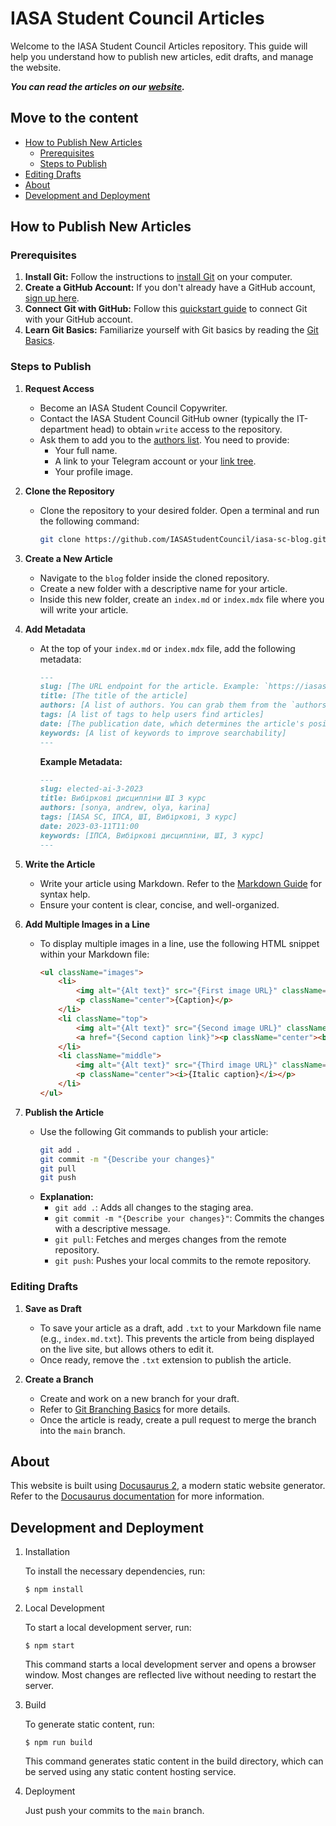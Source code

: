 # IASA Student Council Articles

Welcome to the IASA Student Council Articles repository. This guide will help you understand how to publish new articles, edit drafts, and manage the website.

***You can read the articles on our [website](https://iasastudentcouncil.github.io/iasa-sc-blog/blog).***

## Move to the content
- [How to Publish New Articles](#how-to-publish-new-articles)
  - [Prerequisites](#prerequisites)
  - [Steps to Publish](#steps-to-publish)
- [Editing Drafts](#editing-drafts)
- [About](#about)
- [Development and Deployment](#development-and-deployment)

## How to Publish New Articles

### Prerequisites
1. **Install Git:** Follow the instructions to [install Git](https://git-scm.com/book/en/v2/Getting-Started-Installing-Git) on your computer.
2. **Create a GitHub Account:** If you don't already have a GitHub account, [sign up here](https://github.com/signup).
3. **Connect Git with GitHub:** Follow this [quickstart guide](https://docs.github.com/en/get-started/quickstart/set-up-git) to connect Git with your GitHub account.
4. **Learn Git Basics:** Familiarize yourself with Git basics by reading the [Git Basics](https://supersimpledev.github.io/references/git-github-reference.pdf).

### Steps to Publish
1. **Request Access**
   - Become an IASA Student Council Copywriter.
   - Contact the IASA Student Council GitHub owner (typically the IT-department head) to obtain `write` access to the repository.
   - Ask them to add you to the [authors list](blog/authors.yml). You need to provide:
     - Your full name.
     - A link to your Telegram account or your [link tree](https://linktr.ee).
     - Your profile image.

2. **Clone the Repository**
   - Clone the repository to your desired folder. Open a terminal and run the following command:
     ```bash
     git clone https://github.com/IASAStudentCouncil/iasa-sc-blog.git
     ```

3. **Create a New Article**
   - Navigate to the `blog` folder inside the cloned repository.
   - Create a new folder with a descriptive name for your article.
   - Inside this new folder, create an `index.md` or `index.mdx` file where you will write your article.

4. **Add Metadata**
   - At the top of your `index.md` or `index.mdx` file, add the following metadata:
     ```markdown
     ---
     slug: [The URL endpoint for the article. Example: `https://iasastudentcouncil.github.io/iasa-sc-blog/blog/{slug}`]
     title: [The title of the article]
     authors: [A list of authors. You can grab them from the `authors.yml` file in the `blog` folder]
     tags: [A list of tags to help users find articles]
     date: [The publication date, which determines the article's position in the blog list]
     keywords: [A list of keywords to improve searchability]
     ---
     ```

     **Example Metadata:**
     ```markdown
     ---
     slug: elected-ai-3-2023
     title: Вибіркові дисципліни ШІ 3 курс
     authors: [sonya, andrew, olya, karina]
     tags: [IASA SC, ІПСА, ШІ, Вибіркові, 3 курс]
     date: 2023-03-11T11:00
     keywords: [ІПСА, Вибіркові дисципліни, ШІ, 3 курс]
     ---
     ```

5. **Write the Article**
   - Write your article using Markdown. Refer to the [Markdown Guide](https://www.markdownguide.org/basic-syntax/) for syntax help.
   - Ensure your content is clear, concise, and well-organized.

6. **Add Multiple Images in a Line**
   - To display multiple images in a line, use the following HTML snippet within your Markdown file:
     ```html
     <ul className="images">
         <li>
             <img alt="{Alt text}" src="{First image URL}" className="center" />
             <p className="center">{Caption}</p>
         </li>
         <li className="top">
             <img alt="{Alt text}" src="{Second image URL}" className="center" />
             <a href="{Second caption link}"><p className="center"><b>{Bold caption with link}</b></p></a>
         </li>
         <li className="middle">
             <img alt="{Alt text}" src="{Third image URL}" className="center" />
             <p className="center"><i>{Italic caption}</i></p>
         </li>
     </ul>
     ```

7. **Publish the Article**
   - Use the following Git commands to publish your article:
     ```bash
     git add .
     git commit -m "{Describe your changes}"
     git pull
     git push
     ```
   - **Explanation:**
     - `git add .`: Adds all changes to the staging area.
     - `git commit -m "{Describe your changes}"`: Commits the changes with a descriptive message.
     - `git pull`: Fetches and merges changes from the remote repository.
     - `git push`: Pushes your local commits to the remote repository.

### Editing Drafts
1. **Save as Draft**
   - To save your article as a draft, add `.txt` to your Markdown file name (e.g., `index.md.txt`). This prevents the article from being displayed on the live site, but allows others to edit it.
   - Once ready, remove the `.txt` extension to publish the article.

2. **Create a Branch**
   - Create and work on a new branch for your draft.
   - Refer to [Git Branching Basics](https://git-scm.com/book/en/v2/Git-Branching-Basic-Branching-and-Merging) for more details.
   - Once the article is ready, create a pull request to merge the branch into the `main` branch. 

## About
This website is built using [Docusaurus 2](https://docusaurus.io/), a modern static website generator. Refer to the [Docusaurus documentation](https://docusaurus.io/docs/blog) for more information.

## Development and Deployment
1. Installation

   To install the necessary dependencies, run:
      ```
      $ npm install
      ```

2. Local Development

   To start a local development server, run:
      ```
      $ npm start
      ```
   This command starts a local development server and opens a browser window. Most changes are reflected live without needing to restart the server.

3. Build
   
   To generate static content, run:
      ```
      $ npm run build
      ```
   This command generates static content in the build directory, which can be served using any static content hosting service.

4. Deployment

   Just push your commits to the `main` branch.
